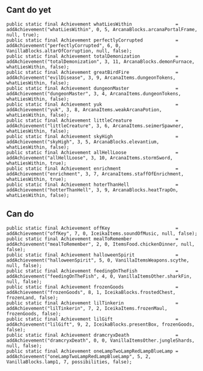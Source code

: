 ## Cant do yet
    public static final Achievement whatLiesWithin                = addAchievement("whatLiesWithin", 0, 5, ArcanaBlocks.arcanaPortalFrame, null, true);
    public static final Achievement perfectlyCorrupted            = addAchievement("perfectlyCorrupted", 6, 0, VanillaBlocks.altarOfCorruption, null, false);
    public static final Achievement totalDemonization             = addAchievement("totalDemonization", 3, 11, ArcanaBlocks.demonFurnace, whatLiesWithin, false);
    public static final Achievement greatBirdFire                 = addAchievement("evilDisease", 3, 9, ArcanaItems.dungeonTokens, whatLiesWithin, false);
    public static final Achievement dungeonMaster                 = addAchievement("dungeonMaster", 3, 4, ArcanaItems.dungeonTokens, whatLiesWithin, false);
    public static final Achievement yuk                           = addAchievement("yuk", 3, 8, ArcanaItems.weakArcanaPotion, whatLiesWithin, false);
    public static final Achievement littleCreature                = addAchievement("littleCreature", 3, 6, ArcanaItems.seimerSpawner, whatLiesWithin, false);
    public static final Achievement skyHigh                       = addAchievement("skyHigh", 3, 5, ArcanaBlocks.elevantium, whatLiesWithin, false);
    public static final Achievement allHellLoose                  = addAchievement("allHellLoose", 3, 10, ArcanaItems.stormSword, whatLiesWithin, true);
    public static final Achievement enrichment                    = addAchievement("enrichment", 3, 7, ArcanaItems.staffOfEnrichment, whatLiesWithin, true);
    public static final Achievement hoterThanHell                 = addAchievement("hotterThanHell", 3, 9, ArcanaBlocks.heatTrapOn, whatLiesWithin, false);
## Can do
    public static final Achievement offKey                        = addAchievement("offKey", 7, 0, IceikaItems.soundOfMusic, null, false);
    public static final Achievement mealToRemember                = addAchievement("mealToRemember", 2, 0, ItemsFood.chickenDinner, null, false);
    public static final Achievement halloweenSpirit               = addAchievement("halloweenSpirit", 5, 0, VanillaItemsWeapons.scythe, null, false);
    public static final Achievement feedingOnTheFish              = addAchievement("feedingOnTheFish", 4, 0, VanillaItemsOther.sharkFin, null, false);
    public static final Achievement frozenGoods                   = addAchievement("frozenGoods", 8, 1, IceikaBlocks.frostedChest, frozenLand, false);
    public static final Achievement lilTinkerin                   = addAchievement("lilTinkerin", 7, 2, IceikaItems.frozenMaul, frozenGoods, false);
    public static final Achievement lilGift                       = addAchievement("lilGift", 9, 2, IceikaBlocks.presentBox, frozenGoods, false);
    public static final Achievement dramcryxDeath                 = addAchievement("dramcryxDeath", 0, 0, VanillaItemsOther.jungleShards, null, false);
    public static final Achievement oneLampTwoLampRedLampBlueLamp = addAchievement("oneLampTwoLampRedLampBlueLamp", 5, 2, VanillaBlocks.lamp1, 7, possibilities, false);